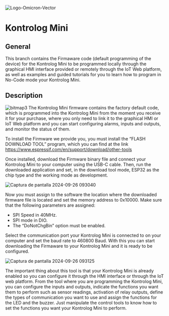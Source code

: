 ![Logo-Omicron-Vector](https://github.com/Omicron-IoT-Solutions/Kontrolog/assets/141452095/1d867a2d-2f0b-40eb-bbb9-566f306320ba)
# Kontrolog Mini
## General
This branch contains the Firmaware code (default programming of the device) for the Kontrolog Mini to be programmed locally through the graphical HMI interface provided or remotely through the IoT Web platform, as well as examples and guided tutorials for you to learn how to program in No-Code mode your Kontrolog Mini.

## Description
![bitmap3](https://github.com/user-attachments/assets/53b01053-544c-4baa-89e1-4f7cb251cfb4)
The Kontrolog Mini firmware contains the factory default code, which is programmed into the Kontrolog Mini from the moment you receive it for your purchase, where you only need to link it to the graphical HMI or IoT Web platform and you can start configuring alarms, inputs and outputs, and monitor the status of them.

To install the Firmware we provide you, you must install the “FLASH DOWNLOAD TOOL” program, which you can find at the link https://www.espressif.com/en/support/download/other-tools

Once installed, download the Firmware binary file and connect your Kontrolog Mini to your computer using the USB-C cable. Then, run the downloaded application and set, in the download tool mode, ESP32 as the chip type and the working mode as development. 

![Captura de pantalla 2024-09-26 093040](https://github.com/user-attachments/assets/5428a370-f87d-42e4-8ab8-179a462d1211)

Now you must assign to the software the location where the downloaded firmware file is located and set the memory address to 0x10000. Make sure that the following parameters are assigned:
- SPI Speed in 40MHz.
- SPI mode in DIO.
- The “DoNotChgBin” option must be enabled.
  
Select the communication port your Kontrolog Mini is connected to on your computer and set the baud rate to 460800 Baud. With this you can start downloading the Firmaware to your Kontrolog Mini and it is ready to be configured. 

![Captura de pantalla 2024-09-26 093125](https://github.com/user-attachments/assets/0a941db9-4673-432d-a8cd-703622fdbff1)

The important thing about this tool is that your Kontrolog Mini is already enabled so you can configure it through the HMI interface or through the IoT web platform. From the tool where you are programming the Kontrolog Mini, you can configure the inputs and outputs, indicate the functions you want them to perform such as sensor readings, activation of relay outputs, define the types of communication you want to use and assign the functions for the LED and the buzzer. Just manipulate the control tools to know how to set the functions you want your Kontrolog Mini to perform.
